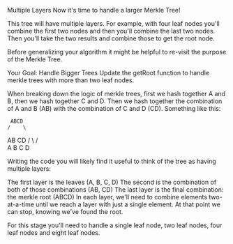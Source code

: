 Multiple Layers
Now it's time to handle a larger Merkle Tree! 

This tree will have multiple layers. For example, with four leaf nodes you'll combine the first two nodes and then you'll combine the last two nodes. Then you'll take the two results and combine those to get the root node.

 Before generalizing your algorithm it might be helpful to re-visit the purpose of the Merkle Tree.

 Your Goal: Handle Bigger Trees
Update the getRoot function to handle merkle trees with more than two leaf nodes.

When breaking down the logic of merkle trees, first we hash together A and B, then we hash together C and D. Then we hash together the combination of A and B (AB) with the combination of C and D (CD). Something like this:

     ABCD
    /    \ 
   AB    CD
  / \    / \
 A   B  C   D
 
Writing the code you will likely find it useful to think of the tree as having multiple layers:

The first layer is the leaves (A, B, C, D)
The second is the combination of both of those combinations (AB, CD)
The last layer is the final combination: the merkle root (ABCD)
In each layer, we'll need to combine elements two-at-a-time until we reach a layer with just a single element. At that point we can stop, knowing we've found the root.

For this stage you'll need to handle a single leaf node, two leaf nodes, four leaf nodes and eight leaf nodes.
